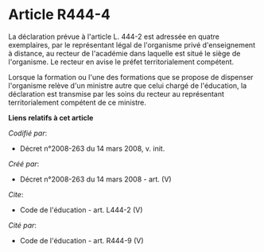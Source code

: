 # Article R444-4

La déclaration prévue à l'article L. 444-2 est adressée en quatre exemplaires, par le représentant légal de l'organisme privé
d'enseignement à distance, au recteur de l'académie dans laquelle est situé le siège de l'organisme. Le recteur en avise le
préfet territorialement compétent. 

Lorsque la formation ou l'une des formations que se propose de dispenser l'organisme relève d'un ministre autre que celui
chargé de l'éducation, la déclaration est transmise par les soins du recteur au représentant territorialement compétent de ce
ministre.

**Liens relatifs à cet article**

_Codifié par_:

  - Décret n°2008-263 du 14 mars 2008, v. init.

_Créé par_:

  - Décret n°2008-263 du 14 mars 2008 - art. (V)

_Cite_:

  - Code de l'éducation - art. L444-2 (V)

_Cité par_:

  - Code de l'éducation - art. R444-9 (V)
